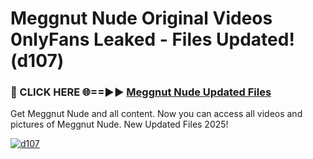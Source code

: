 # Meggnut Nude Original Videos 0nlyFans Leaked - Files Updated! (d107)

<h3>🔴 CLICK HERE 🌐==►► <a href="https://tinyurl.com/y5r63du9" rel="nofollow">Meggnut Nude Updated Files</a></h3>

Get Meggnut Nude and all content. Now you can access all videos and pictures of Meggnut Nude. New Updated Files 2025!

[![d107](https://i.imgur.com/UVo9nyh.gif)](https://tinyurl.com/y5r63du9)